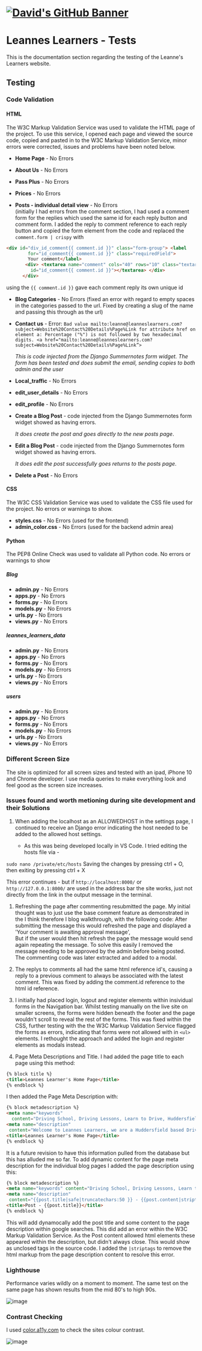 # [![David's GitHub Banner](/documents/assets/logos/GitHubHeader.png)](https://www.linkedin.com/in/david-kitley-mcnamara)

# Leannes Learners - Tests

This is the documentation section regarding the testing of the Leanne's Learners website.

<!--TODO CONTENTS HERE-->

## Testing

### Code Validation

#### HTML

The W3C Markup Validation Service was used to validate the HTML page of the project.
To use this service, I opened each page and viewed the source code, copied and pasted in to the W3C Markup Validation Service, minor errors were corrected, issues and problems have been noted below.

* **Home Page** - No Errors

* **About Us** - No Errors

* **Pass Plus** - No Errors

* **Prices** - No Errors

* **Posts - individual detail view** - No Errors  
(initially I had errors from the comment section, I had used a comment form for the replies which used the same id for each reply button and comment form. I added the reply to comment reference to each reply button and copied the form element from the code and replaced the ```comment.form | crispy``` with

~~~~ html
<div id="div_id_comment{{ comment.id }}" class="form-group"> <label
        for="id_comment{{ comment.id }}" class="requiredField">
        Your comment</label>
       <div> <textarea name="comment" cols="40" rows="10" class="textarea form-control" required=""
         id="id_comment{{ comment.id }}"></textarea> </div>
      </div> 
~~~~  

using the ```{{ comment.id }}``` gave each comment reply its own unique id

* **Blog Categories** - No Errors
(fixed an error with regard to empty spaces in the categories passed to the url. Fixed by creating a slug of the name and passing this through as the url)

* **Contact us** -
Error: ```Bad value mailto:leanne@leanneslearners.com?subject=Website%20Contact%20Details%Page%Link for attribute href on element a:
Percentage ("%") is not followed by two hexadecimal digits.
<a href="mailto:leanne@leanneslearners.com?subject=Website%20Contact%20Details%Page%Link”>```

    *This is code injected from the Django Summernotes form widget. The form has been tested and does submit the email, sending copies to both admin and the user*

* **Local_traffic** - No Errors

* **edit_user_details** - No Errors

* **edit_profile** - No Errors

* **Create a Blog Post** - code injected from the Django Summernotes form widget showed as having errors.

    *It does create the post and goes directly to the new posts page*.

* **Edit a Blog Post**  - code injected from the Django Summernotes form widget showed as having errors.

    *It does edit the post successfully goes returns to the posts page*.

* **Delete a Post** - No Errors

#### CSS

The W3C CSS Validation Service was used to validate the CSS file used for the project. No errors or warnings to show.

* **styles.css** - No Errors (used for the frontend)
* **admin_color.css** - No Errors (used for the backend admin area)

#### Python

The PEP8 Online Check was used to validate all Python code. No errors or warnings to show

##### Blog

* **admin.py** -  No Errors
* **apps.py** -  No Errors
* **forms.py** -  No Errors
* **models.py** -  No Errors
* **urls.py** -  No Errors
* **views.py** -  No Errors

##### leannes_learners_data  

* **admin.py** -  No Errors
* **apps.py** -  No Errors
* **forms.py** -  No Errors
* **models.py** -  No Errors
* **urls.py** -  No Errors
* **views.py** -  No Errors  

##### users  

* **admin.py** -  No Errors
* **apps.py** -  No Errors
* **forms.py** -  No Errors
* **models.py** -  No Errors
* **urls.py** -  No Errors
* **views.py** -  No Errors  

### Different Screen Size

The site is optimized for all screen sizes and tested with an ipad, iPhone 10 and Chrome developer.
I use media queries to make everything look and feel good as the screen size increases.

### Issues found and worth metioning during site development and their Solutions

1. When adding the localhost as an ALLOWEDHOST in the settings page, I continued to receive an Django error indicating the host needed to be added to the allowed host settings.

    * As this was being developed locally in VS Code. I tried editing the hosts file via -

`
sudo nano /private/etc/hosts
`
Saving the changes by pressing ctrl + O, then exiting by pressing ctrl + X  

This error continues - but if `http://localhost:8000/` or `http://127.0.0.1:8000/` are used in the address bar the site works, just not directly from the link in the output message in the terminal.

1. Refreshing the page after commenting resubmitted the page.
My initial thought was to just use the base comment feature as demonstrated in the I think therefore I blog walkthrough, with the following code:
After submitting the message this would refreshed the page and displayed a 'Your comment is awaiting approval message',  
But if the user would then hit refresh the page the message would send again repeating the message.
To solve this easily I removed the message needing to be approved by the admin before being posted.
The commenting code was later extracted and added to a modal.

1. The replys to comments all had the same html reference id's, causing a reply to a previous comment to always be associated with the latest comment.
This was fixed by adding the comment.id reference to the html id reference.  

1. I initially had placed login, logout and register elements within insividual forms in the Navigation bar. Whilst testing manually on the live site on smaller screens, the forms were hidden beneath the footer and the page wouldn't scroll to reveal the rest of the forms.
This was fixed within the CSS, further testing with the the W3C Markup Validation Service flagged the forms as errors, indicating that forms were not allowed with in `<ul>` elements.
I rethought the approach and added the login and register elements as modals instead.  

1. Page Meta Descriptions and Title. I had added the page title to each page using this method:  

~~~~ html
{% block title %}
<title>Leannes Learner's Home Page</title>
{% endblock %}
~~~~  

I then added the Page Meta Description with:  

~~~~ html
{% block metadescription %} 
<meta name="keywords"
  content="Driving School, Driving Lessons, Learn to Drive, Huddersfield, HD4, Female Driving School, Female Driving Instructor, Blog"> 
<meta name="description"
 content="Welcome to Leannes Learners, we are a Huddersfield based Driving School, here you can find links to our latest blog posts and testimonials">
<title>Leannes Learner's Home Page</title>
{% endblock %}
~~~~

It is a future revision to have this information pulled from the database but this has alluded me so far.
To add dynamic content for the page meta description for the individual blog pages I added the page description using this:

~~~~html
{% block metadescription %} 
<meta name="keywords" content="Driving School, Driving Lessons, Learn to Drive, Huddersfield, HD4, Female Driving School, Female Driving Instructor, Blog"> 
<meta name="description"
 content="{{post.title|safe|truncatechars:50 }} - {{post.content|striptags|safe|truncatechars:100 }}">
<title>Post - {{post.title}}</title>
{% endblock %}
~~~~

This will add dynamocally add the post title and some content to the page description within google searches.
This did add an error within the W3C Markup Validation Service. As the Post content allowed html elements these appeared within the description, but didn't always close.
This would show as unclosed tags in the source code.
I added the ```|striptags``` to remove the html markup from the page description content to resolve this error.

### Lighthouse

Performance varies wildly on a moment to moment. The same test on the same page has shown results from the mid 80's to high 90s.

![image](/documents/assets/screenshots/tests/lighthouse.png)

### Contrast Checking

I used [color.a11y.com](https://color.a11y.com/Contrast/) to check the sites colour contrast.

![image](/documents/assets/Holding_Image.png)
